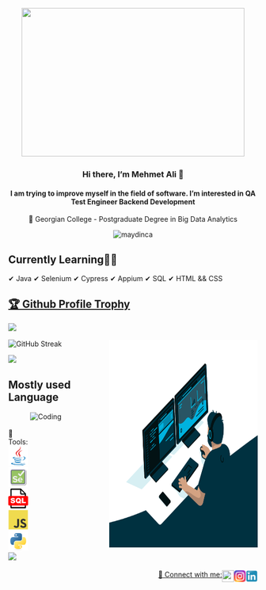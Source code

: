 <p align="center">
  <img width="450" height="300" src="https://user-images.githubusercontent.com/50720133/214767995-af6b465e-89cf-42f5-b4f9-92531f9b2589.gif">
</p>

<h3 align="center"> Hi there, I’m Mehmet Ali 👋</h3>
<h4 align="center">I am trying to improve myself in the field of software. I’m interested in QA Test Engineer Backend Development</h4> 

<p align="center">🏫 Georgian College - Postgraduate Degree in Big Data Analytics</p>
<p align="center">
  <img src="https://komarev.com/ghpvc/?username=maydinca&label=Profile%20views&color=0e75b6&style=flat" alt="maydinca" />
</p>

##  Currently Learning👨‍🎓
✔ Java ✔ Selenium ✔ Cypress
✔ Appium ✔ SQL   ✔ HTML && CSS

<a href="https://github.com/maydinca/readme"><h2>🏆 Github Profile Trophy</h2></a>
<a href="https://github.com/maydinca/readme">
  <img width=800 src="https://github-profile-trophy.vercel.app/?username=maydinca&column=8&theme=gruvbox&no-frame=true"/>
</a>

<img align="right" alt="GIF" src="https://github.com/maydinca/maydinca/blob/main/repo/code.gif?raw=true" width="300" height="420"  />

![GitHub Streak](https://github-readme-streak-stats.herokuapp.com?user=maydinca&theme=dark&hide_border=false)


<picture>
  <source 
    srcset="https://github-readme-stats-git-masterrstaa-rickstaa.vercel.app/api?username=maydinca&show_icons=true&theme=dark"
    media="(prefers-color-scheme: dark)"
  />
  <source
    srcset="https://github-readme-stats-git-masterrstaa-rickstaa.vercel.app/api?username=maydinca&show_icons=true&theme=dark"
    media="(prefers-color-scheme: dark)"
  />
  <img src="https://github-readme-stats.vercel.app/api?username=maydinca&show_icons=false" />
</picture>

<br/>

## Mostly used Language
<img align="right" alt="Coding" width="160" height="200" src="https://media.giphy.com/media/USV0ym3bVWQJJmNu3N/giphy.gif">
<br/>
  <div align="left">
  <br/>  
 🔧Tools:
  <br>
<div align="cneter>
            <br/>
           
<a href="https://www.java.com" rel="nofollow">
                    <img src="https://raw.githubusercontent.com/devicons/devicon/master/icons/java/java-original.svg" alt="java" width="40" height="40" style="max-width: 100%;">
                        </a>
                        
 <a href="https://www.selenium.dev/" rel="nofollow">
                    <img src="https://github.com/maydinca/maydinca/blob/main/repo/icons8-selenium.svg" alt="java" width="40" height="40" style="max-width: 100%;">
                        </a>
                        
<a href="https://" rel="nofollow">
                    <img src="https://github.com/maydinca/maydinca/blob/main/repo/sql-icon.svg" alt="java" width="40" height="40" style="max-width: 100%;">
                        </a>      
                          
<a href="https://www.javascript.com" rel="nofollow">
                    <img src="https://raw.githubusercontent.com/devicons/devicon/master/icons/javascript/javascript-original.svg" alt="java" width="40" height="40" style="max-width: 100%;">
                        </a>
                       
<a href="https://www.python.org" rel="nofollow">
                    <img src="https://raw.githubusercontent.com/devicons/devicon/master/icons/python/python-original.svg" alt="python" width="40" height="40" style="max-width: 100%;">
                        </a>
    
  </br>
    
</div>

<div align="left">
  <a rel="nofollow" href="https://github.com/maydinca/maydinca">
    <img width="30%" src="https://github-readme-stats-git-masterrstaa-rickstaa.vercel.app/api/top-langs/?username=maydinca&langs_count=8&&theme=dark&hide_border=false)](https://github.com/maydinca/github-readme-stats">
    </a>

<div align="right">
  <a rel="nofollow" href="https://github.com/maydinca/maydinca"> 
                                                               <br>
📩 Connect with me:
    <img align="right" alt="linkedin | LinkedIn" width="24px" src="https://github.com/maydinca/maydinca/blob/main/repo/Linkedin_icon.svg" />
    <img align="right" height="24" width="24" src="https://github.com/maydinca/maydinca/blob/main/repo/Instagram_logo_2016.svg" />
    <img align="right" height="24" width="24" src="https://github.com/maydinca/maydinca/blob/main/repo/Gmail_Icon_(2013-2020).svg" />
</a>
</div>
